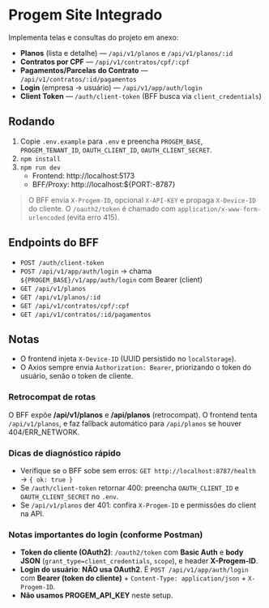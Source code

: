# Progem Site Integrado

Implementa telas e consultas do projeto em anexo:
- **Planos** (lista e detalhe) — `/api/v1/planos` e `/api/v1/planos/:id`
- **Contratos por CPF** — `/api/v1/contratos/cpf/:cpf`
- **Pagamentos/Parcelas do Contrato** — `/api/v1/contratos/:id/pagamentos`
- **Login** (empresa -> usuário) — `/api/v1/app/auth/login`
- **Client Token** — `/auth/client-token` (BFF busca via `client_credentials`)

## Rodando
1. Copie `.env.example` para `.env` e preencha `PROGEM_BASE`, `PROGEM_TENANT_ID`, `OAUTH_CLIENT_ID`, `OAUTH_CLIENT_SECRET`.
2. `npm install`
3. `npm run dev`
   - Frontend: http://localhost:5173
   - BFF/Proxy: http://localhost:${PORT:-8787}

> O BFF envia `X-Progem-ID`, opcional `X-API-KEY` e propaga `X-Device-ID` do cliente.
> O `/oauth2/token` é chamado com `application/x-www-form-urlencoded` (evita erro 415).

## Endpoints do BFF
- `POST /auth/client-token`
- `POST /api/v1/app/auth/login` → chama `${PROGEM_BASE}/v1/app/auth/login` com Bearer (client)
- `GET /api/v1/planos`
- `GET /api/v1/planos/:id`
- `GET /api/v1/contratos/cpf/:cpf`
- `GET /api/v1/contratos/:id/pagamentos`

## Notas
- O frontend injeta `X-Device-ID` (UUID persistido no `localStorage`).
- O Axios sempre envia `Authorization: Bearer`, priorizando o token do usuário, senão o token de cliente.


### Retrocompat de rotas
O BFF expõe **/api/v1/planos** e **/api/planos** (retrocompat). O frontend tenta `/api/v1/planos`, e faz fallback automático para `/api/planos` se houver 404/ERR_NETWORK.

### Dicas de diagnóstico rápido
- Verifique se o BFF sobe sem erros: `GET http://localhost:8787/health` → `{ ok: true }`
- Se `/auth/client-token` retornar 400: preencha `OAUTH_CLIENT_ID` e `OAUTH_CLIENT_SECRET` no `.env`.
- Se `/api/v1/planos` der 401: confira `X-Progem-ID` e permissões do client na API.

### Notas importantes do login (conforme Postman)
- **Token do cliente (OAuth2)**: `/oauth2/token` com **Basic Auth** e **body JSON** (`grant_type=client_credentials`, `scope`), e header **X-Progem-ID**.
- **Login do usuário**: **NÃO usa OAuth2**. É `POST /api/v1/app/auth/login` com **Bearer (token do cliente)** + `Content-Type: application/json` + `X-Progem-ID`.
- **Não usamos PROGEM_API_KEY** neste setup.

